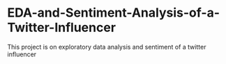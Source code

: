 # EDA-and-Sentiment-Analysis-of-a-Twitter-Influencer
This project is on exploratory data analysis  and sentiment of a twitter influencer
